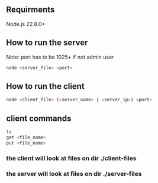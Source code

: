 ## Requirments

Node.js 22.8.0+

## How to run the server

Note: port has to be 1025+ if not admin user

```bash
node <server_file> <port>
```

## How to run the client

```bash
node <client_file> (<server_name> | <server_ip>) <port>
```

## client commands

```bash
ls
get <file_name>
put <file_name>
```

### the client will look at files on dir ./client-files

### the server will look at files on dir ./server-files
